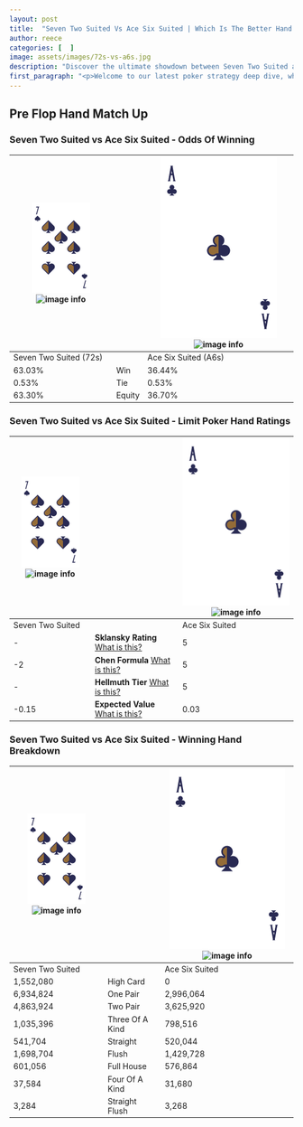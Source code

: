 ```yaml
---
layout: post
title:  "Seven Two Suited Vs Ace Six Suited | Which Is The Better Hand In Poker? A Complete Guide"
author: reece
categories: [  ]
image: assets/images/72s-vs-a6s.jpg
description: "Discover the ultimate showdown between Seven Two Suited and Ace Six Suited in poker! Uncover the odds, strategies, and scenarios where one hand triumphs over the other. Get ready to up your poker game with this thrilling analysis."
first_paragraph: "<p>Welcome to our latest poker strategy deep dive, where we're pitting two distinct hands against each other in a high-stakes showdown: Seven Two Suited vs Ace Six Suited.</p><p>In the dynamic world of poker, every decision counts, and knowing which hand holds the upper hand is key to your success at the table.</p><p>In this article, we'll dissect these two hands, explore the scenarios where one dominates the other, and equip you with the knowledge to make strategic choices that can tip the odds in your favor.</p><p>Get ready to unravel the intriguing dynamics of these poker hands and elevate your game to new heights.</p>"
---
```




[comment]: # (sp0)

## Pre Flop Hand Match Up

<div class="table hand-ratings" markdown="1"> 



### Seven Two Suited vs Ace Six Suited - Odds Of Winning


    
| ![image info](assets/images/hand1/7.png) ![image info](assets/images/hand1/2s.png) |  | ![image info](assets/images/hand2/A.png) ![image info](assets/images/hand2/6s.png) |
| -------- | -------- | -------- |
| Seven Two Suited (72s) |  | Ace Six Suited (A6s) |
| 63.03% | Win | 36.44% |
| 0.53% | Tie | 0.53% |
| 63.30% | Equity | 36.70% |




[comment]: # (sp1)



### Seven Two Suited vs Ace Six Suited - Limit Poker Hand Ratings


    
| ![image info](assets/images/hand1/7.png) ![image info](assets/images/hand1/2s.png) |  | ![image info](assets/images/hand2/A.png) ![image info](assets/images/hand2/6s.png) |
| -------- | -------- | -------- |
| Seven Two Suited |  | Ace Six Suited |
| - | **Sklansky Rating** [What is this?](/sklansky-rating-explained) | 5 |
| -2 | **Chen Formula** [What is this?](/chen-formula-explained) | 5 |
| - | **Hellmuth Tier** [What is this?](/Hellmuth-tier-explained) | 5 |
| -0.15 | **Expected Value** [What is this?](/expected-value-explained) | 0.03 |




[comment]: # (sp2)



### Seven Two Suited vs Ace Six Suited - Winning Hand Breakdown


    
| ![image info](assets/images/hand1/7.png) ![image info](assets/images/hand1/2s.png) |  | ![image info](assets/images/hand2/A.png) ![image info](assets/images/hand2/6s.png) |
| -------- | -------- | -------- |
| Seven Two Suited |  | Ace Six Suited |
| 1,552,080 | High Card | 0 |
| 6,934,824 | One Pair | 2,996,064 |
| 4,863,924 | Two Pair | 3,625,920 |
| 1,035,396 | Three Of A Kind | 798,516 |
| 541,704 | Straight | 520,044 |
| 1,698,704 | Flush | 1,429,728 |
| 601,056 | Full House | 576,864 |
| 37,584 | Four Of A Kind | 31,680 |
| 3,284 | Straight Flush | 3,268 |




[comment]: # (sp3)



</div>

[comment]: # (sp4)



[comment]: # (sp5)

